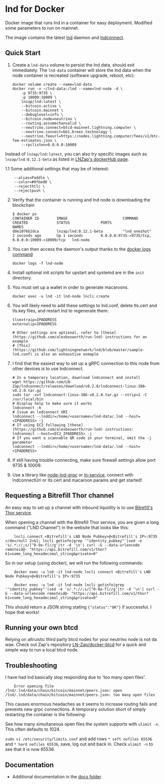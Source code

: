 # lnd for Docker

Docker image that runs lnd in a container for easy deployment. Modified some parameters to run on mainnet.

The image contains the latest [lnd](https://github.com/lightningnetwork/lnd) daemon and [lndconnect](https://github.com/LN-Zap/lndconnect).

## Quick Start

1.  Create a `lnd-data` volume to persist the lnd data, should exit immediately. The `lnd-data` container will store the lnd data when the node container is recreated (software upgrade, reboot, etc):

        docker volume create --name=lnd-data
        docker run -v ~/lnd-data:/lnd --name=lnd-node -d \
            -p 9735:9735 \
            -p 10009:10009 \
            lnzap/lnd:latest \
            --bitcoin.active \
            --bitcoin.mainnet \
            --debuglevel=info \
            --bitcoin.node=neutrino \
            --routing.assumechanvalid \
            --neutrino.connect=btcd-mainnet.lightning.computer \
            --neutrino.connect=bb1.breez.technology \
            --neutrino.feeurl=https://nodes.lightning.computer/fees/v1/btc-fee-estimates.json \
            --rpclisten=0.0.0.0:10009
            
Instead of `lnzap/lnd:latest`, you can also try specific images such as `lnzap/lnd:0.12.1-beta` as listed in [LNZap's dockerHub page](https://hub.docker.com/r/lnzap/lnd/tags).

1.1  Some additional settings that may be of interest:

        --alias=Paddle \
        --color=#9fbed0 \
        --rejecthtlc \
        --rejectpush \

2.  Verify that the container is running and lnd node is downloading the blockchain

        $ docker ps
        CONTAINER ID        IMAGE                         COMMAND             CREATED             STATUS              PORTS                                              NAMES
        d0e1076b2dca        lnzap/lnd:0.12.1-beta         "lnd_oneshot"       2 seconds ago       Up 1 seconds        0.0.0.0:9735->9735/tcp, 0.0.0.0:10009->10009/tcp   lnd-node

3.  You can then access the daemon's output thanks to the [docker logs command](https://docs.docker.com/reference/commandline/cli/#logs)

        docker logs -f lnd-node

4.  Install optional init scripts for upstart and systemd are in the `init` directory.

5.  You must set up a wallet in order to generate macaroons.

        docker exec -u lnd -it lnd-node lncli create

6.  You will likely need to add these settings to lnd.conf, delete tls.cert and tls.key files, and restart lnd to regenerate them:

        tlsextraip=IPADDRESS
        externalip=IPADDRESS
        
        # Other settings are optional, refer to [these](https://github.com/alexbosworth/run-lnd) instructions for an example
        # [This](https://github.com/lightningnetwork/lnd/blob/master/sample-lnd.conf) is also an exhaustive exmaple
        
7.  I find that the easiest way to set up a gRPC connection to this node from other devices is to use lndconnect.

        # In a temporary location, download lndconnect and install
        wget https://github.com/LN-Zap/lndconnect/releases/download/v0.2.0/lndconnect-linux-386-v0.2.0.tar.gz
        sudo tar -xvf lndconnect-linux-386-v0.2.0.tar.gz --strip=1 -C /usr/local/bin
        # Display help to make sure it works
        lndconnect -h
        # Issue an lndconnect URI
        lndconnect --lnddir=/home/<username>/lnd-data/.lnd --host=<IPADDRESS> -j
        # If using EC2 following [these](https://github.com/alexbosworth/run-lnd) instructions:
        lndconnect --host=<EC2_IPADDRESS> -j
        # If you want a scannable QR code in your terminal, omit the -j parameter
        lndconnect --lnddir=/home/<username>/lnd-data/.lnd --host=<IPADDRESS>

8.  If still having trouble connecting, make sure firewall settings allow port 9735 & 10009.

9.  Use a library like [node-lnd-grpc](https://github.com/LN-Zap/node-lnd-grpc/) or [ln-service](https://github.com/alexbosworth/ln-service), connect with lndconnectUri or its cert and macaroon params and get started!

## Requesting a Bitrefill Thor channel

An easy way to set up a channel with inbound liquidity is to use [Bitrefill's Thor service](https://www.bitrefill.com/thor-lightning-network-channels/?hl=en).

When opening a channel with the Bitrefill Thor service, you are given a long command ("LND Channel") in the website that looks like this:

        lncli connect <Bitrefill's LND Node Pubkey>@<Bitrefill's IP>:9735 >/dev/null 2>&1; lncli getinfo|grep '"identity_pubkey"'|sed -e 's/.*://;s/[^0-9a-f]//g'|tr -d '\n'| curl -G --data-urlencode remoteid@- "https://api.bitrefill.com/v1/thor?k1=some_long_hexadecimal_string&private=0"
        
So in our setup (using docker), we will run the following commands:

        docker exec -u lnd -it lnd-node lncli connect <Bitrefill's LND Node Pubkey>@<Bitrefill's IP>:9735
        
        docker exec -u lnd -it lnd-node lncli getinfo|grep '"identity_pubkey"'|sed -e 's/.*://;s/[^0-9a-f]//g'|tr -d '\n'| curl -G --data-urlencode remoteid@- "https://api.bitrefill.com/v1/thor?k1=some_long_hexadecimal_string&private=0"

This should return a JSON string stating `{"status":"OK"}` if successful. I hope that works!

## Running your own btcd

Relying on altruistic third party btcd nodes for your neutrino node is not da wae. Check out Zap's repository [LN-Zap/docker-btcd](https://github.com/LN-Zap/docker-btcd) for a quick and simple way to run a local btcd node.

## Troubleshooting

I have had lnd basically stop responding due to 'too many open files'. 

        Error opening file /lnd/.lnd/data/chain/bitcoin/mainnet/peers.json: open /lnd/.lnd/data/chain/bitcoin/mainnet/peers.json: too many open files
        
This causes enormous headaches as it seems to increase routing fails and prevents new grpc connections. A temporary solution short of simply restarting the container is the following:

See how many simultaneous open files the system supports with `ulimit -n`. This often defaults to 1024.

`sudo vi /etc/security/limits.conf` and add rows `* soft nofiles 65536` and `* hard nofiles 65536`, save, log out and back in. Check `ulimit -n` to see that it is now 65536. 

## Documentation

- Additional documentation in the [docs folder](docs).
